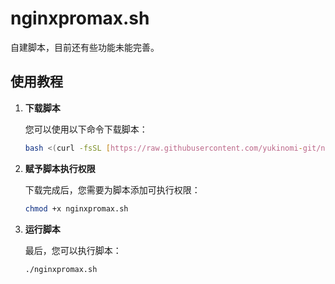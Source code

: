 # nginxpromax.sh

自建脚本，目前还有些功能未能完善。

## 使用教程

1.  **下载脚本**

    您可以使用以下命令下载脚本：

    ```bash
    bash <(curl -fsSL [https://raw.githubusercontent.com/yukinomi-git/nginxpromax.sh/refs/heads/main/nginxpromax.sh](https://raw.githubusercontent.com/yukinomi-git/nginxpromax.sh/refs/heads/main/nginxpromax.sh))
    ```

2.  **赋予脚本执行权限**

    下载完成后，您需要为脚本添加可执行权限：

    ```bash
    chmod +x nginxpromax.sh
    ```

3.  **运行脚本**

    最后，您可以执行脚本：

    ```bash
    ./nginxpromax.sh
    ```
